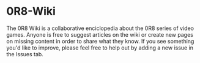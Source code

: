 # 0R8-Wiki
The 0R8 Wiki is a collaborative enciclopedia about the 0R8 series of video games. Anyone is free to suggest articles on the wiki or create new pages on missing content in order to share what they know. If you see something you'd like to improve, please feel free to help out by adding a new issue in the Issues tab.
